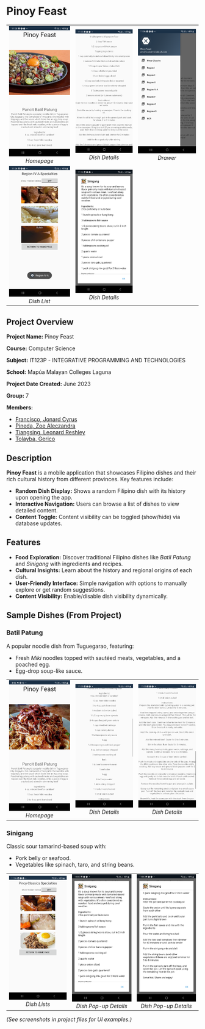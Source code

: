 # Pinoy Feast

<div align="center">
  <table>
    <tr>
      <td align="center">
        <img src="./ScreenshotOutput/Screenshot_20230610_230546_GROUP7_IT123P_MP.png" width="200" alt="Homepage"/>
        <br><em>Homepage</em>
      </td>
      <td align="center">
        <img src="./ScreenshotOutput/Screenshot_20230610_230558_GROUP7_IT123P_MP.png" width="200" alt="Dish Details"/>
        <br><em>Dish Details</em>
      </td>
      <td align="center">
        <img src="./ScreenshotOutput/Screenshot_20230610_230604_GROUP7_IT123P_MP.png" width="200" alt="Random Feature"/>
        <br><em>Drawer</em>
      </td>
    </tr>
    <tr>
      <td align="center">
        <img src="./ScreenshotOutput/Screenshot_20230610_230639_GROUP7_IT123P_MP.png" width="200" alt="Homepage"/>
        <br><em>Dish List</em>
      </td>
      <td align="center">
        <img src="./ScreenshotOutput/Screenshot_20230610_230615_GROUP7_IT123P_MP.png" width="200" alt="Dish Pop-up Details"/>
        <br><em>Dish Details</em>
      </td>
    </tr>
  </table>
</div>

## Project Overview
**Project Name:** Pinoy Feast  

**Course:** Computer Science

**Subject:** IT123P - INTEGRATIVE PROGRAMMING AND TECHNOLOGIES

**School:** Mapúa Malayan Colleges Laguna

**Project Date Created:** June 2023

**Group:** 7  

**Members:**  
- [Francisco, Jonard Cyrus](https://github.com/Jonard14)
- [Pineda, Zoe Aleczandra](https://github.com/zowowo)
- [Tiangsing, Leonard Reshley](https://github.com/lrtiangsing1)
- [Tolayba, Gerico](https://github.com/buffeddude69)

## Description
**Pinoy Feast** is a mobile application that showcases Filipino dishes and their rich cultural history from different provinces. Key features include:  
- **Random Dish Display:** Shows a random Filipino dish with its history upon opening the app.  
- **Interactive Navigation:** Users can browse a list of dishes to view detailed content.  
- **Content Toggle:** Content visibility can be toggled (show/hide) via database updates.  

## Features
- **Food Exploration:** Discover traditional Filipino dishes like *Batil Patung* and *Sinigang* with ingredients and recipes.  
- **Cultural Insights:** Learn about the history and regional origins of each dish.  
- **User-Friendly Interface:** Simple navigation with options to manually explore or get random suggestions.  
- **Content Visibility:** Enable/disable dish visibility dynamically.  

## Sample Dishes (From Project)
### Batil Patung
A popular noodle dish from Tuguegarao, featuring:  
- Fresh *Miki* noodles topped with sautéed meats, vegetables, and a poached egg.  
- Egg-drop soup-like sauce. 
<div align="center">
  <table>
    <tr>
      <td align="center">
        <img src="./ScreenshotOutput/Screenshot_20230610_200613_GROUP7_IT123P_MP.png" width="200" alt="Homepage"/>
        <br><em>Homepage</em>
      </td>
      <td align="center">
        <img src="./ScreenshotOutput/Screenshot_20230610_230534_GROUP7_IT123P_MP.png" width="200" alt="Dish Details"/>
        <br><em>Dish Details</em>
      </td>
      <td align="center">
        <img src="./ScreenshotOutput/Screenshot_20230610_230540_GROUP7_IT123P_MP.png" width="200" alt="Random Feature"/>
        <br><em>Dish Details</em>
      </td>
    </tr>
  </table>
</div>

### Sinigang
Classic sour tamarind-based soup with:  
- Pork belly or seafood.  
- Vegetables like spinach, taro, and string beans.  
<div align="center">
  <table>
    <tr>
      <td align="center">
        <img src="./ScreenshotOutput/Screenshot_20230610_230610_GROUP7_IT123P_MP.png" width="200" alt="Homepage"/>
        <br><em>Dish Lists</em>
      </td>
      <td align="center">
        <img src="./ScreenshotOutput/Screenshot_20230610_230615_GROUP7_IT123P_MP.png" width="200" alt="Dish Details"/>
        <br><em>Dish Pop-up Details</em>
      </td>
      <td align="center">
        <img src="./ScreenshotOutput/Screenshot_20230610_230618_GROUP7_IT123P_MP.png" width="200" alt="Random Feature"/>
        <br><em>Dish Pop-up Details</em>
      </td>
    </tr>
  </table>
</div>


*(See screenshots in project files for UI examples.)*  